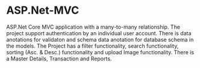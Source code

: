 # ASP.Net-MVC
ASP.Net Core MVC application with a many-to-many relationship.
The project support authentication by an individual user account.
There is data anotations for validaton and schema data anotation for database schema in the models.
The Project has a filter functionality, search functionality, sorting (Asc. & Desc.) functionality and upload Image functionality.
There is a Master Details, Transaction and Reports.
